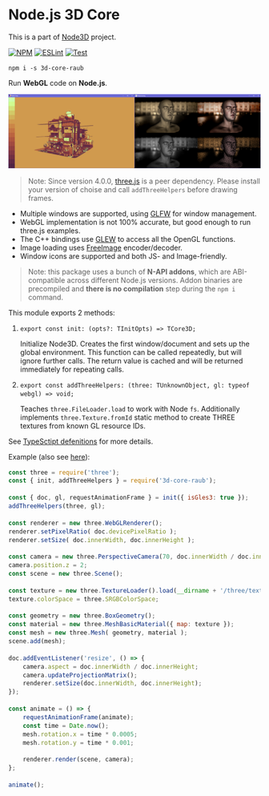 # Node.js 3D Core

This is a part of [Node3D](https://github.com/node-3d) project.

[![NPM](https://badge.fury.io/js/3d-core-raub.svg)](https://badge.fury.io/js/3d-core-raub)
[![ESLint](https://github.com/node-3d/3d-core-raub/actions/workflows/eslint.yml/badge.svg)](https://github.com/node-3d/3d-core-raub/actions/workflows/eslint.yml)
[![Test](https://github.com/node-3d/3d-core-raub/actions/workflows/test.yml/badge.svg)](https://github.com/node-3d/3d-core-raub/actions/workflows/test.yml)

```console
npm i -s 3d-core-raub
```

Run **WebGL** code on **Node.js**.

![Example](examples/screenshot.png)

> Note: Since version 4.0.0, [three.js](https://github.com/mrdoob/three.js) is a peer dependency.
Please install your version of choise and call `addThreeHelpers` before drawing frames.

* Multiple windows are supported, using [GLFW](http://www.glfw.org/) for window management.
* WebGL implementation is not 100% accurate, but good enough to run three.js examples.
* The C++ bindings use [GLEW](http://glew.sourceforge.net/) to access all the OpenGL functions.
* Image loading uses [FreeImage](http://freeimage.sourceforge.net/) encoder/decoder.
* Window icons are supported and both JS- and Image-friendly.

> Note: this package uses a bunch of **N-API addons**, which are ABI-compatible across
different Node.js versions. Addon binaries are precompiled and **there is no compilation**
step during the `npm i` command.


This module exports 2 methods:
1. `export const init: (opts?: TInitOpts) => TCore3D;`
    
    Initialize Node3D. Creates the first window/document and sets up the global environment.
    This function can be called repeatedly, but will ignore further calls.
    The return value is cached and will be returned immediately for repeating calls.
2. `export const addThreeHelpers: (three: TUnknownObject, gl: typeof webgl) => void;`
    
    Teaches `three.FileLoader.load` to work with Node `fs`. Additionally implements
    `three.Texture.fromId` static method to create THREE textures from known GL resource IDs.


See [TypeSctipt defenitions](/index.d.ts) for more details.

Example (also see [here](/examples/crate-lean.js)):

```javascript
const three = require('three');
const { init, addThreeHelpers } = require('3d-core-raub');

const { doc, gl, requestAnimationFrame } = init({ isGles3: true });
addThreeHelpers(three, gl);

const renderer = new three.WebGLRenderer();
renderer.setPixelRatio( doc.devicePixelRatio );
renderer.setSize( doc.innerWidth, doc.innerHeight );

const camera = new three.PerspectiveCamera(70, doc.innerWidth / doc.innerHeight, 1, 1000);
camera.position.z = 2;
const scene = new three.Scene();

const texture = new three.TextureLoader().load(__dirname + '/three/textures/crate.gif');
texture.colorSpace = three.SRGBColorSpace;

const geometry = new three.BoxGeometry();
const material = new three.MeshBasicMaterial({ map: texture });
const mesh = new three.Mesh( geometry, material );
scene.add(mesh);

doc.addEventListener('resize', () => {
	camera.aspect = doc.innerWidth / doc.innerHeight;
	camera.updateProjectionMatrix();
	renderer.setSize(doc.innerWidth, doc.innerHeight);
});

const animate = () => {
	requestAnimationFrame(animate);
	const time = Date.now();
	mesh.rotation.x = time * 0.0005;
	mesh.rotation.y = time * 0.001;
	
	renderer.render(scene, camera);
};

animate();
```
